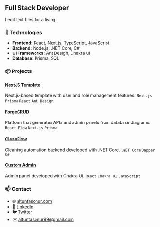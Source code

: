 ## Full Stack Developer

I edit text files for a living.

### 🔧 Technologies

- **Frontend:** React, Next.js, TypeScript, JavaScript
- **Backend:** Node.js, .NET Core, C#
- **UI Frameworks:** Ant Design, Chakra UI
- **Database:** Prisma, SQL

### 📦 Projects

#### [NextJS Template](https://github.com/Onurlulardan/nextjstemplate)
Next.js-based template with user and role management features.
`Next.js` `Prisma` `React` `Ant Design`

#### [ForgeCRUD](https://github.com/Onurlulardan/forgecrudio)
Platform that generates APIs and admin panels from database diagrams.
`React Flow` `Next.js` `Prisma`

#### [CleanFlow](https://github.com/Onurlulardan/cleanFlow)
Cleaning automation backend developed with .NET Core.
`.NET Core` `Dapper` `C#`

#### [Custom Admin](https://github.com/Onurlulardan/customadmin)
Admin panel developed with Chakra UI.
`React` `Chakra UI` `JavaScript`

### 📫 Contact

- 🌐 [altuntasonur.com](https://altuntasonur.com/en)
- 💼 [LinkedIn](https://linkedin.com/in/onur-altuntas99)
- 🐦 [Twitter](https://twitter.com/altuntasonur99)
- ✉️ [altuntasonur99@gmail.com](mailto:altuntasonur99@gmail.com)
